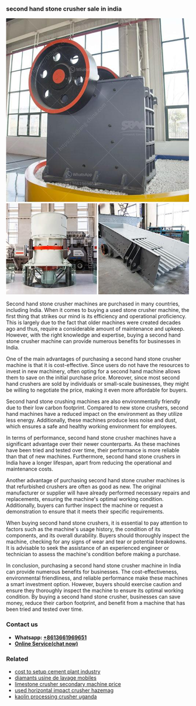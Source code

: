 <h3>second hand stone crusher sale in india</h3><img src='1703042468.jpg' alt=''><p>Second hand stone crusher machines are purchased in many countries, including India. When it comes to buying a used stone crusher machine, the first thing that strikes our mind is its efficiency and operational proficiency. This is largely due to the fact that older machines were created decades ago and thus, require a considerable amount of maintenance and upkeep. However, with the right knowledge and expertise, buying a second hand stone crusher machine can provide numerous benefits for businesses in India.</p><p>One of the main advantages of purchasing a second hand stone crusher machine is that it is cost-effective. Since users do not have the resources to invest in new machinery, often opting for a second hand machine allows them to save on the initial purchase price. Moreover, since most second hand crushers are sold by individuals or small-scale businesses, they might be willing to negotiate the price, making it even more affordable for buyers.</p><p>Second hand stone crushing machines are also environmentally friendly due to their low carbon footprint. Compared to new stone crushers, second hand machines have a reduced impact on the environment as they utilize less energy. Additionally, these machines produce less noise and dust, which ensures a safe and healthy working environment for employees.</p><p>In terms of performance, second hand stone crusher machines have a significant advantage over their newer counterparts. As these machines have been tried and tested over time, their performance is more reliable than that of new machines. Furthermore, second hand stone crushers in India have a longer lifespan, apart from reducing the operational and maintenance costs.</p><p>Another advantage of purchasing second hand stone crusher machines is that refurbished crushers are often as good as new. The original manufacturer or supplier will have already performed necessary repairs and replacements, ensuring the machine's optimal working condition. Additionally, buyers can further inspect the machine or request a demonstration to ensure that it meets their specific requirements.</p><p>When buying second hand stone crushers, it is essential to pay attention to factors such as the machine's usage history, the condition of its components, and its overall durability. Buyers should thoroughly inspect the machine, checking for any signs of wear and tear or potential breakdowns. It is advisable to seek the assistance of an experienced engineer or technician to assess the machine's condition before making a purchase.</p><p>In conclusion, purchasing a second hand stone crusher machine in India can provide numerous benefits for businesses. The cost-effectiveness, environmental friendliness, and reliable performance make these machines a smart investment option. However, buyers should exercise caution and ensure they thoroughly inspect the machine to ensure its optimal working condition. By buying a second hand stone crusher, businesses can save money, reduce their carbon footprint, and benefit from a machine that has been tried and tested over time.</p><h3>Contact us</h3><ul><li><strong>Whatsapp:&nbsp;<a href="https://wa.me/8613661969651">+8613661969651</a></strong></li><li><a href="https://swt.shibang-china.com/?git&amp;zhl&amp;second hand stone crusher sale in india"><strong>Online Service(chat now)</strong></a></li></ul><h3>Related</h3><ul><li><a href='cost to setup cement plant industry.md'>cost to setup cement plant industry</a></li><li><a href='diamants usine de lavage mobiles.md'>diamants usine de lavage mobiles</a></li><li><a href='limestone crusher secondary machine price.md'>limestone crusher secondary machine price</a></li><li><a href='used horizontal impact crusher hazemag.md'>used horizontal impact crusher hazemag</a></li><li><a href='kaolin processing crusher uganda.md'>kaolin processing crusher uganda</a></li></ul>